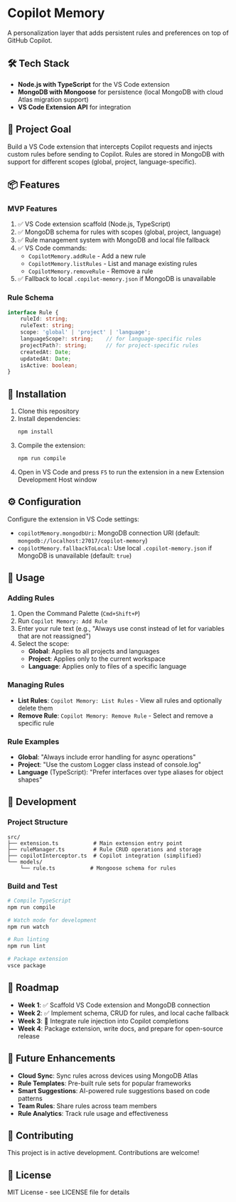 # Copilot Memory

A personalization layer that adds persistent rules and preferences on top of GitHub Copilot.

## 🛠 Tech Stack

- **Node.js with TypeScript** for the VS Code extension
- **MongoDB with Mongoose** for persistence (local MongoDB with cloud Atlas migration support)
- **VS Code Extension API** for integration

## 🎯 Project Goal

Build a VS Code extension that intercepts Copilot requests and injects custom rules before sending to Copilot. Rules are stored in MongoDB with support for different scopes (global, project, language-specific).

## 📦 Features

### MVP Features
1. ✅ VS Code extension scaffold (Node.js, TypeScript)
2. ✅ MongoDB schema for rules with scopes (global, project, language)
3. ✅ Rule management system with MongoDB and local file fallback
4. ✅ VS Code commands:
   - `CopilotMemory.addRule` - Add a new rule
   - `CopilotMemory.listRules` - List and manage existing rules
   - `CopilotMemory.removeRule` - Remove a rule
5. ✅ Fallback to local `.copilot-memory.json` if MongoDB is unavailable

### Rule Schema
```typescript
interface Rule {
    ruleId: string;
    ruleText: string;
    scope: 'global' | 'project' | 'language';
    languageScope?: string;    // for language-specific rules
    projectPath?: string;      // for project-specific rules
    createdAt: Date;
    updatedAt: Date;
    isActive: boolean;
}
```

## 🚀 Installation

1. Clone this repository
2. Install dependencies:
   ```bash
   npm install
   ```
3. Compile the extension:
   ```bash
   npm run compile
   ```
4. Open in VS Code and press `F5` to run the extension in a new Extension Development Host window

## ⚙️ Configuration

Configure the extension in VS Code settings:

- `copilotMemory.mongodbUri`: MongoDB connection URI (default: `mongodb://localhost:27017/copilot-memory`)
- `copilotMemory.fallbackToLocal`: Use local `.copilot-memory.json` if MongoDB is unavailable (default: `true`)

## 📝 Usage

### Adding Rules

1. Open the Command Palette (`Cmd+Shift+P`)
2. Run `Copilot Memory: Add Rule`
3. Enter your rule text (e.g., "Always use const instead of let for variables that are not reassigned")
4. Select the scope:
   - **Global**: Applies to all projects and languages
   - **Project**: Applies only to the current workspace
   - **Language**: Applies only to files of a specific language

### Managing Rules

- **List Rules**: `Copilot Memory: List Rules` - View all rules and optionally delete them
- **Remove Rule**: `Copilot Memory: Remove Rule` - Select and remove a specific rule

### Rule Examples

- **Global**: "Always include error handling for async operations"
- **Project**: "Use the custom Logger class instead of console.log"
- **Language** (TypeScript): "Prefer interfaces over type aliases for object shapes"

## 🔧 Development

### Project Structure
```
src/
├── extension.ts           # Main extension entry point
├── ruleManager.ts         # Rule CRUD operations and storage
├── copilotInterceptor.ts  # Copilot integration (simplified)
└── models/
    └── rule.ts           # Mongoose schema for rules
```

### Build and Test
```bash
# Compile TypeScript
npm run compile

# Watch mode for development
npm run watch

# Run linting
npm run lint

# Package extension
vsce package
```

## 📅 Roadmap

- **Week 1**: ✅ Scaffold VS Code extension and MongoDB connection
- **Week 2**: ✅ Implement schema, CRUD for rules, and local cache fallback
- **Week 3**: 🔄 Integrate rule injection into Copilot completions
- **Week 4**: Package extension, write docs, and prepare for open-source release

## 🔮 Future Enhancements

- **Cloud Sync**: Sync rules across devices using MongoDB Atlas
- **Rule Templates**: Pre-built rule sets for popular frameworks
- **Smart Suggestions**: AI-powered rule suggestions based on code patterns
- **Team Rules**: Share rules across team members
- **Rule Analytics**: Track rule usage and effectiveness

## 🤝 Contributing

This project is in active development. Contributions are welcome!

## 📄 License

MIT License - see LICENSE file for details
